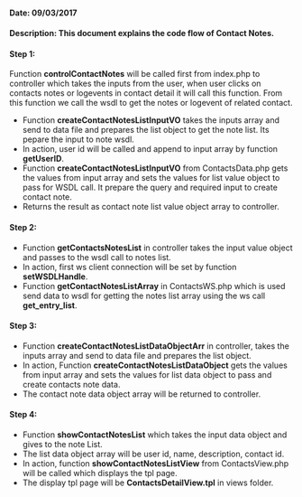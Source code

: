 #### Date: 09/03/2017

#### Description: This document explains the code flow of Contact Notes.

#### Step 1:

Function **controlContactNotes** will be called first from index.php to controller which takes the inputs from the user, when user clicks on contacts notes or logevents in contact detail it will call this function. From this function we call the wsdl to get the notes or logevent of related contact.

- Function **createContactNotesListInputVO** takes the inputs array and send to data file and prepares the list object to get the note list. Its pepare the input to note wsdl.
- In action, user id will be called and append to input array by function **getUserID**.
- Function **createContactNotesListInputVO** from ContactsData.php gets the values from input array and sets the values for list value object to pass for WSDL call. It prepare the query and required input to create contact note.
- Returns the result as contact note list value object array to controller.

#### Step 2:

- Function **getContactsNotesList** in controller takes the input value object and passes to the wsdl call to notes list.
- In action, first ws client connection will be set by function **setWSDLHandle**.
- Function **getContactNotesListArray** in ContactsWS.php which is used send data to wsdl for getting the notes list array using the ws call **get_entry_list**.

#### Step 3:

- Function **createContactNotesListDataObjectArr** in controller, takes the inputs array and send to data file and prepares the list object.
- In action, Function **createContactNotesListDataObject** gets the values from input array and sets the values for list data object to pass and create contacts note data.
- The contact note data object array will be returned to controller.

#### Step 4:

- Function **showContactNotesList** which takes the input data object and gives to the note List.
- The list data object array will be user id, name, description, contact id.
- In action, function **showContactNotesListView** from ContactsView.php will be called which displays the tpl page.
- The display tpl page will be **ContactsDetailView.tpl** in views folder.
